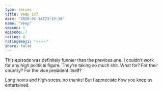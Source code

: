 ```yaml
---
type: series
title: Veep 1x7
date: "2020-06-14T23:19:38"
name: "Veep"
season: 1
episode: 7
rating: 4
ratingEmoji: "⭐️⭐️⭐️⭐️"
share: false
---
```


This episode was definitely funnier than the previous one. I couldn't work for any high political figure. They're taking so much shit. What for? For their country? For the vice president itself?

Long hours and high stress, no thanks! But I appreciate how you keep us entertained.
